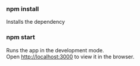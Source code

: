 ### npm install
Installs the dependency

### npm start
Runs the app in the development mode.\
Open [http://localhost:3000](http://localhost:3000) to view it in the browser.

